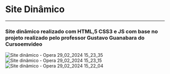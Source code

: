 # Site Dinâmico
***
### Site dinâmico realizado com HTML,5 CSS3 e JS com base no projeto realizado pelo professor __Gustavo Guanabara__ do __Cursoemvideo__
 
![Site dinâmico - Opera 29_02_2024 15_23_35](https://github.com/kaualor/Site_Dinamico/assets/136488694/ee2e5346-9ae9-4a41-8227-6dec4add3f0a)
![Site dinâmico - Opera 29_02_2024 15_23_15](https://github.com/kaualor/Site_Dinamico/assets/136488694/2d7254de-a65c-4b91-83e9-07c2f4bb8f80)
![Site dinâmico - Opera 29_02_2024 15_22_04](https://github.com/kaualor/Site_Dinamico/assets/136488694/3c560628-5798-4e83-9447-3063d71ba53a)
